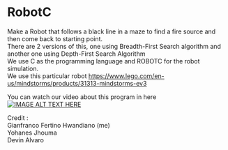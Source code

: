 # RobotC
Make a Robot that follows a black line in a maze to find a fire source and then come back to starting point.<br>
There are 2 versions of this, one using Breadth-First Search algorithm and another one using Depth-First Search Algorithm <br>
We use C as the programming language and ROBOTC for the robot simulation. <br>
We use this particular robot https://www.lego.com/en-us/mindstorms/products/31313-mindstorms-ev3 <br>

You can watch our video about this program in here
[![IMAGE ALT TEXT HERE](https://img.youtube.com/vi/AA-6exDc7s0/0.jpg)](https://www.youtube.com/watch?v=AA-6exDc7s0)

Credit :<br>
Gianfranco Fertino Hwandiano (me)<br>
Yohanes Jhouma<br>
Devin Alvaro<br>
